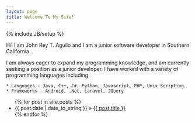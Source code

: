 ```yaml
---
layout: page
title: Welcome To My Site!
---
```

{% include JB/setup %}

Hi! I am John Rey T. Aguilo and I am a junior software developer in Southern California. 

I am always eager to expand my programming knowledge, and am currently seeking a position as a junior developer. I have worked with a variety of programming languages including:

    * Languages - Java, C++, C#, Python, Javascript, PHP, Unix Scripting
    * Frameworks - Android, .Net, Laravel, JQuery

<ul class="posts">
  {% for post in site.posts %}
    <li><span>{{ post.date | date_to_string }}</span> &raquo; <a href="{{ BASE_PATH }}{{ post.url }}">{{ post.title }}</a></li>
  {% endfor %}
</ul>

